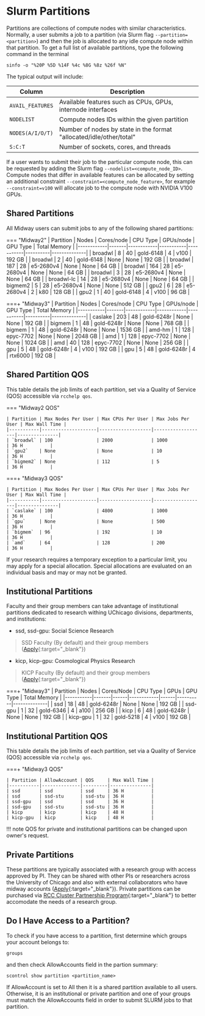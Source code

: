 # Slurm Partitions

Partitions are collections of compute nodes with similar characteristics. Normally, a user submits a job to a partition (via Slurm flag `--partition=<partition>`) and then the job is allocated to any idle compute node within that partition. To get a full list of available partitions, type the following command in the terminal
```
sinfo -o "%20P %5D %14F %4c %8G %8z %26f %N"
```
The typical output will include: 

| Column           | Description                                                         |
|------------------|---------------------------------------------------------------------|
| `AVAIL_FEATURES` | Available features such as CPUs, GPUs, internode interfaces         |
| `NODELIST`       | Compute nodes IDs within the given partition                        |
| `NODES(A/I/O/T)` | Number of nodes by state in the format "allocated/idle/other/total" |
| `S:C:T`          | Number of sockets, cores, and threads                               |

If a user wants to submit their job to the particular compute node, this can be requested by adding the Slurm flag `--nodelist=<compute_node_ID>`. Compute nodes that differ in available features can be allocated by setting an additional constraint `--constraint=<compute_node_feature>`, for example `--constraint=v100` will allocate job to the compute node with NVIDIA V100 GPUs. 

## Shared Partitions
All Midway users can submit jobs to any of the following shared partitions:
<!-- THIS COMMNAD WORKS ON MIDWAY2 BUT NOT ON MIDWAY3 - SHOULD BE FIXED
The list of shared partitions can be invoked by -->
<!-- ```
rcchelp sinfo shared
``` -->
=== "Midway2"
      | Partition  | Nodes | Cores/node | CPU Type  | GPUs/node | GPU Type | Total Memory |
      |------------|-------|------------|-----------|-----------|----------|--------------|
      | broadwl    | 8     | 40         | gold-6148 | 4         | v100     | 192 GB       |
      | broadwl    | 2     | 40         | gold-6148 | None      | None     | 192 GB       |
      | broadwl    | 187   | 28         | e5-2680v4 | None      | None     | 64 GB        |
      | broadwl    | 164   | 28         | e5-2680v4 | None      | None     | 64 GB        |
      | broadwl    | 3     | 28         | e5-2680v4 | None      | None     | 64 GB        |
      | broadwl-lc | 14    | 28         | e5-2680v4 | None      | None     | 64 GB        |
      | bigmem2    | 5     | 28         | e5-2680v4 | None      | None     | 512 GB       |
      | gpu2       | 6     | 28         | e5-2680v4 | 2         | k80      | 128 GB       |
      | gpu2       | 1     | 40         | gold-6148 | 4         | v100     | 96 GB        |

===+ "Midway3"
      | Partition | Nodes | Cores/node | CPU Type   | GPUs/node | GPU Type | Total Memory |
      |-----------|-------|------------|------------|-----------|----------|--------------|
      | caslake   | 203   | 48         | gold-6248r | None      | None     | 192 GB       |
      | bigmem    | 1     | 48         | gold-6248r | None      | None     | 768 GB       |
      | bigmem    | 1     | 48         | gold-6248r | None      | None     | 1536 GB      |
      | amd-hm    | 1     | 128        | epyc-7702  | None      | None     | 2048 GB      |
      | amd       | 1     | 128        | epyc-7702  | None      | None     | 1024 GB      |
      | amd       | 40    | 128        | epyc-7702  | None      | None     | 256 GB       |
      | gpu       | 5     | 48         | gold-6248r | 4         | v100     | 192 GB       |
      | gpu       | 5     | 48         | gold-6248r | 4         | rtx6000  | 192 GB       |

## Shared Partition QOS

This table details the job limits of each partition, set via a Quality of Service (QOS) accessible via `rcchelp qos`.

=== "Midway2 QOS"

    | Partition | Max Nodes Per User | Max CPUs Per User | Max Jobs Per User | Max Wall Time |
    |-----------|--------------------|-------------------|-------------------|---------------|
    | `broadwl` | 100                | 2800              | 1000              | 36 H          |
    | `gpu2`    | None               | None              | 10                | 36 H          |
    | `bigmem2` | None               | 112               | 5                 | 36 H          |


===+ "Midway3 QOS"

    | Partition | Max Nodes Per User | Max CPUs Per User | Max Jobs Per User | Max Wall Time |
    |-----------|--------------------|-------------------|-------------------|---------------|
    | `caslake` | 100                | 4800              | 1000              | 36 H          |
    | `gpu`     | None               | None              | 500               | 36 H          |
    | `bigmem`  | 96                 | 192               | 10                | 36 H          |
    | `amd`     | 64                 | 128               | 200               | 36 H          |

If your research requires a temporary exception to a particular limit, you may apply for a special allocation. Special allocations are evaluated on an individual basis and may or may not be granted.



## Institutional Partitions
Faculty and their group members can take advantage of institutional partitions dedicated to research withing UChicago divisions, departments, and institutions:

* ssd, ssd-gpu:   Social Science Research       
> SSD Faculty (By default) and their group members ([Apply](https://rcc.uchicago.edu/accounts-allocations/join-different-pi-account){:target="_blank"}) 
* kicp, kicp-gpu: Cosmological Physics Research 
> KICP Faculty (By default) and their group members ([Apply](https://rcc.uchicago.edu/accounts-allocations/join-different-pi-account){:target="_blank"})



<!-- === "Midway2 NEED TO CHECK WITH KATHY"
      | Partition | Nodes  | CPUs |
      | --------- | -------| -----|
      | broadwl   |   8    |  40  |
      | broadwl   |   2    |  40  |
      | broadwl   |   187  |  28  |
      | broadwl   |   164  |  28  |
      | broadwl   |   3    |  28  |
      | broadwl-lc|   14   |  28  |
      | bigmem2   |   5    |  28  |
      | gpu2      |   6    |  28  |
      | gpu2      |   1    |  40  | -->

===+ "Midway3"
      | Partition | Nodes | Cores/Node | CPU Type   | GPUs | GPU Type | Total Memory |
      |-----------|-------|------|------------|------|----------|--------------|
      | ssd       | 18    | 48   | gold-6248r | None | None     | 192 GB       |
      | ssd-gpu   | 1     | 32   | gold-6346  | 4    | a100     | 256 GB       |
      | kicp      | 6     | 48   | gold-6248r | None | None     | 192 GB       |
      | kicp-gpu  | 1     | 32   | gold-5218  | 4    | v100     | 192 GB       |



## Institutional Partition QOS

This table details the job limits of each partition, set via a Quality of Service (QOS) accessible via `rcchelp qos`. 

<!-- === "Midway2 QOS"

    | Partition | Max Nodes Per User| Max CPUs Per User  | Max Jobs Per User| Max Wall Time | 
    | --------- | ----------------- | ------------------ | ---------------- | ------------- |
    | `broadwl` | 100               |            2800    |             1000 |  36 H         |
    | `gpu2`    | None              |            None    |             10   |  36 H         |
    | `bigmem2` | None              |            112     |             5    |  36 H         | -->


===+ "Midway3 QOS"

    | Partition | AllowAccount | QOS     | Max Wall Time |
    |-----------|--------------|---------|---------------|
    | ssd       | ssd          | ssd     | 36 H          |
    | ssd       | ssd-stu      | ssd-stu | 36 H          |
    | ssd-gpu   | ssd          | ssd     | 36 H          |
    | ssd-gpu   | ssd-stu      | ssd-stu | 36 H          |
    | kicp      | kicp         | kicp    | 48 H          |
    | kicp-gpu  | kicp         | kicp    | 48 H          |

!!! note
    QOS for private and institutional partitions can be changed upon owner's request.


## Private Partitions
These partitions are typically associated with a research group with access approved by PI. They can be shared with other PIs or researchers across the University of Chicago and also with external collaborators who have midway accounts ([Apply](https://rcc.uchicago.edu/accounts-allocations/join-different-pi-account){:target="_blank"}). Private partitions can be purchased via [RCC Cluster Partnership Program](https://rcc.uchicago.edu/support-and-services/cluster-partnership-program){:target="_blank"} to better accomodate the needs of a research group.

## Do I Have Access to a Partition?
To check if you have access to a partition, first determine which groups your account belongs to: 
```
groups
```
and then check AllowAccounts field in the partion summary: 
```
scontrol show partition <partition_name>
```
If AllowAccount is set to All then it is a shared partition available to all users. Otherwise, it is an institutional or private partition and one of your groups must match the AllowAccounts field in order to submit SLURM jobs to that partition. 

